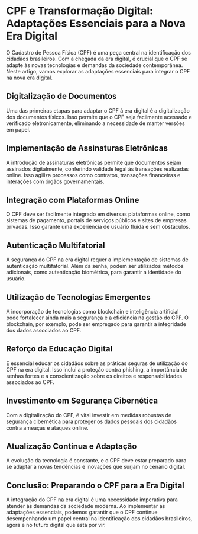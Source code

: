 # CPF e Transformação Digital: Adaptações Essenciais para a Nova Era Digital

O Cadastro de Pessoa Física (CPF) é uma peça central na identificação dos cidadãos brasileiros. Com a chegada da era digital, é crucial que o CPF se adapte às novas tecnologias e demandas da sociedade contemporânea. Neste artigo, vamos explorar as adaptações essenciais para integrar o CPF na nova era digital.

## Digitalização de Documentos

Uma das primeiras etapas para adaptar o CPF à era digital é a digitalização dos documentos físicos. Isso permite que o CPF seja facilmente acessado e verificado eletronicamente, eliminando a necessidade de manter versões em papel.

## Implementação de Assinaturas Eletrônicas

A introdução de assinaturas eletrônicas permite que documentos sejam assinados digitalmente, conferindo validade legal às transações realizadas online. Isso agiliza processos como contratos, transações financeiras e interações com órgãos governamentais.

## Integração com Plataformas Online

O CPF deve ser facilmente integrado em diversas plataformas online, como sistemas de pagamento, portais de serviços públicos e sites de empresas privadas. Isso garante uma experiência de usuário fluida e sem obstáculos.

## Autenticação Multifatorial

A segurança do CPF na era digital requer a implementação de sistemas de autenticação multifatorial. Além da senha, podem ser utilizados métodos adicionais, como autenticação biométrica, para garantir a identidade do usuário.

## Utilização de Tecnologias Emergentes

A incorporação de tecnologias como blockchain e inteligência artificial pode fortalecer ainda mais a segurança e a eficiência na gestão do CPF. O blockchain, por exemplo, pode ser empregado para garantir a integridade dos dados associados ao CPF.

## Reforço da Educação Digital

É essencial educar os cidadãos sobre as práticas seguras de utilização do CPF na era digital. Isso inclui a proteção contra phishing, a importância de senhas fortes e a conscientização sobre os direitos e responsabilidades associados ao CPF.

## Investimento em Segurança Cibernética

Com a digitalização do CPF, é vital investir em medidas robustas de segurança cibernética para proteger os dados pessoais dos cidadãos contra ameaças e ataques online.

## Atualização Contínua e Adaptação

A evolução da tecnologia é constante, e o CPF deve estar preparado para se adaptar a novas tendências e inovações que surjam no cenário digital.

## Conclusão: Preparando o CPF para a Era Digital

A integração do CPF na era digital é uma necessidade imperativa para atender às demandas da sociedade moderna. Ao implementar as adaptações essenciais, podemos garantir que o CPF continue desempenhando um papel central na identificação dos cidadãos brasileiros, agora e no futuro digital que está por vir.